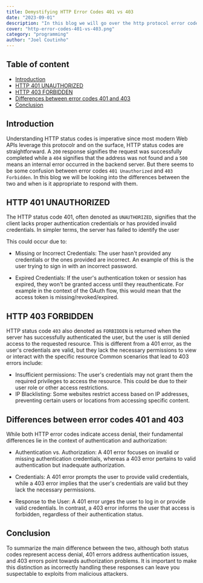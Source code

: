 ```yaml
---
title: Demystifying HTTP Error Codes 401 vs 403
date: "2023-09-01"
description: "In this blog we will go over the http protocol error codes 401 and 403 and describe when is it appropriate to use each of them."
cover: "http-error-codes-401-vs-403.png"
category: "programming"
author: "Joel Coutinho"
---
```


## Table of content
- [Introduction](#introduction)
- [HTTP 401 UNAUTHORIZED](#http-401-unauthorized)
- [HTTP 403 FORBIDDEN](#http-403-forbidden)
- [Differences between error codes 401 and 403](#differences-between-error-codes-401-and-403)
- [Conclusion](#conclusion)

## Introduction

Understanding HTTP status codes is imperative since most modern Web APIs leverage this protocolr and on the surface, HTTP status codes are straightforward. A `200` response signifies the request was successfully completed while a `404`  signifies that the address was not found and a `500` means an internal error occurred in the backend server. But there seems to be some confusion between error codes `401 Unauthorized` and `403 Forbidden`. In this blog we will be looking into the differences between the two and when is it appropriate to respond with them.

## HTTP 401 UNAUTHORIZED
The HTTP status code 401, often denoted as `UNAUTHORIZED`, signifies that the client lacks proper authentication credentials or has provided invalid credentials. In simpler terms, the server has failed to identify the user

This could occur due to:

- Missing or Incorrect Credentials: The user hasn't provided any credentials or the ones provided are incorrect. An example of this is the user trying to sign in with an incorrect password.

- Expired Credentials: If the user's authentication token or session has expired, they won't be granted access until they reauthenticate. For example in the context of the OAuth flow, this would mean that the access token is missing/revoked/expired.


## HTTP 403 FORBIDDEN
HTTP status code `403` also denoted as `FORBIDDEN` is returned when the server has successfully authenticated the user, but the user is still denied access to the requested resource. This is different from a 401 error, as the user's credentials are valid, but they lack the necessary permissions to view or interact with the specific resource
Common scenarios that lead to 403 errors include:

- Insufficient permissions: The user's credentials may not grant them the required privileges to access the resource. This could be due to their user role or other access restrictions.
- IP Blacklisting: Some websites restrict access based on IP addresses, preventing certain users or locations from accessing specific content.

## Differences between error codes 401 and 403

While both HTTP error codes indicate access denial, their fundamental differences lie in the context of authentication and authorization:

- Authentication vs. Authorization: A 401 error focuses on invalid or missing authentication credentials, whereas a 403 error pertains to valid authentication but inadequate authorization.

- Credentials: A 401 error prompts the user to provide valid credentials, while a 403 error implies that the user's credentials are valid but they lack the necessary permissions.

- Response to the User: A 401 error urges the user to log in or provide valid credentials. In contrast, a 403 error informs the user that access is forbidden, regardless of their authentication status.

## Conclusion

To summarize the main difference between the two, although both status codes represent access denial, 401 errors address authentication issues, and 403 errors point towards authorization problems.
It is important to make this distinction as incorrectly handling these responses can leave you suspectable to exploits from malicious attackers.  


